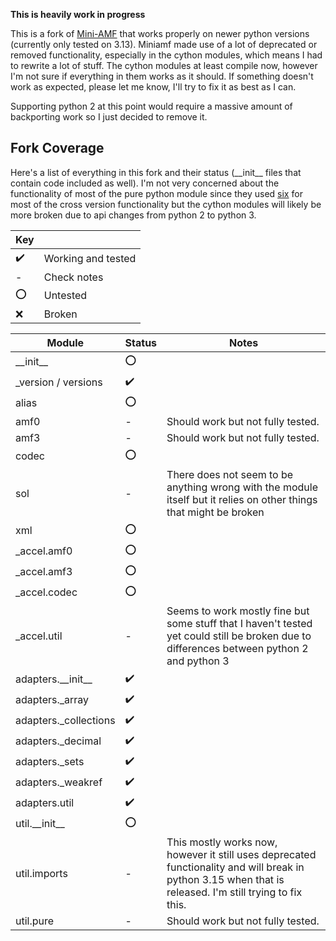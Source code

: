 <b>This is heavily work in progress</b>

This is a fork of <a href="https://pypi.org/project/Mini-AMF/">Mini-AMF</a> that works properly on newer python versions (currently only tested on 3.13). Miniamf made use of a lot of deprecated or removed functionality, especially in the cython modules, which means I had to rewrite a lot of stuff. The cython modules at least compile now, however I'm not sure if everything in them works as it should. If something doesn't work as expected, please let me know, I'll try to fix it as best as I can.

Supporting python 2 at this point would require a massive amount of backporting work so I just decided to remove it.

## Fork Coverage
Here's a list of everything in this fork and their status (&#95;&#95;init&#95;&#95; files that contain code included as well). I'm not very concerned about the functionality of most of the pure python module since they used <a href="https://pypi.org/project/six/">six</a> for most of the cross version functionality but the cython modules will likely be more broken due to api changes from python 2 to python 3.

| Key |              |
| --- | ------------ |
| :heavy_check_mark: | Working and tested |
| - | Check notes |
| :o: | Untested |
| :x: | Broken |


| Module       | Status | Notes      |
| ------------ | ------ | ---------- |
| &#95;&#95;init&#95;&#95; | :o: | |
| &#95;version / versions | :heavy_check_mark: | |
| alias | :o: | |
| amf0 | - | Should work but not fully tested. |
| amf3 | - | Should work but not fully tested. |
| codec | :o: | |
| sol | - | There does not seem to be anything wrong with the module itself but it relies on other things that might be broken |
| xml | :o: | |
| &#95;accel.amf0 | :o: | |
| &#95;accel.amf3 | :o: | |
| &#95;accel.codec | :o: | |
| &#95;accel.util | - | Seems to work mostly fine but some stuff that I haven't tested yet could still be broken due to differences between python 2 and python 3 |
| adapters.&#95;&#95;init&#95;&#95; | :heavy_check_mark: | |
| adapters.&#95;array | :heavy_check_mark: | |
| adapters.&#95;collections | :heavy_check_mark: | |
| adapters.&#95;decimal | :heavy_check_mark: | |
| adapters.&#95;sets | :heavy_check_mark: | |
| adapters.&#95;weakref | :heavy_check_mark: | |
| adapters.util | :heavy_check_mark: | |
| util.&#95;&#95;init&#95;&#95; | :o: | |
| util.imports | - | This mostly works now, however it still uses deprecated functionality and will break in python 3.15 when that is released. I'm still trying to fix this. |
| util.pure | - | Should work but not fully tested. |
